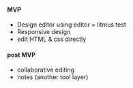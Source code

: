 #### MVP

- Design editor using editor = litmus test
- Responsive design
- edit HTML & css directly

#### post MVP

- collaborative editing
- notes (another tool layer)
